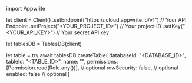import Appwrite

let client = Client()
    .setEndpoint("https://<REGION>.cloud.appwrite.io/v1") // Your API Endpoint
    .setProject("<YOUR_PROJECT_ID>") // Your project ID
    .setKey("<YOUR_API_KEY>") // Your secret API key

let tablesDB = TablesDB(client)

let table = try await tablesDB.createTable(
    databaseId: "<DATABASE_ID>",
    tableId: "<TABLE_ID>",
    name: "<NAME>",
    permissions: [Permission.read(Role.any())], // optional
    rowSecurity: false, // optional
    enabled: false // optional
)

